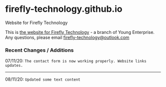 # firefly-technology.github.io
Website for Firefly Technology

This is [the website for Firefly Technology](http://firefly-technology.github.io) - a branch of Young Enterprise.
Any questions, please email [firefly-technology@outlook.com](mailto:fireflytechnology@outlook.com)

### Recent Changes / Additions

07/11/20: `The contact form is now working properly. Website links updates.`

---

08/11/20: `Updated some text content`
